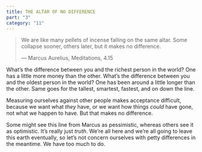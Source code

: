 ```yaml
---
title: THE ALTAR OF NO DIFFERENCE
part: "3"
category: "11"
---
```


> We are like many pellets of incense falling on the same altar. Some collapse sooner, others later, but it makes no difference.
>
> — Marcus Aurelius, Meditations, 4.15

What’s the difference between you and the richest person in the world? One has a little more money than the other. What’s the difference between you and the oldest person in the world? One has been around a little longer than the other. Same goes for the tallest, smartest, fastest, and on down the line.

Measuring ourselves against other people makes acceptance difficult, because we want what _they_ have, or we want how things _could_ have gone, not what we happen to have. But that makes no difference.

Some might see this line from Marcus as pessimistic, whereas others see it as optimistic. It’s really just _truth_. We’re all here and we’re all going to leave this earth eventually, so let’s not concern ourselves with petty differences in the meantime. We have too much to do.
